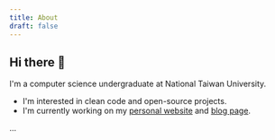 ```yaml
---
title: About
draft: false
---
```


## Hi there 👋

<!--
**Jatery/Jatery** is a ✨ _special_ ✨ repository because its `README.md` (this file) appears on your GitHub profile.

Here are some ideas to get you started:

- 🔭 I’m currently working on ...
- 🌱 I’m currently learning ...
- 👯 I’m looking to collaborate on ...
- 🤔 I’m looking for help with ...
- 💬 Ask me about ...
- 📫 How to reach me: ...
- 😄 Pronouns: ...
- ⚡ Fun fact: ...
-->

I'm a computer science undergraduate at National Taiwan University.

- I'm interested in clean code and open-source projects.
- I'm currently working on my <ins>personal website</ins> and [blog page](jatery.github.io).

...
